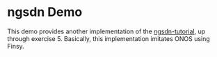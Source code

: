 # ngsdn Demo

This demo provides another implementation of the [ngsdn-tutorial](https://github.com/opennetworkinglab/ngsdn-tutorial), up through exercise 5. Basically, this implementation imitates ONOS using Finsy.

